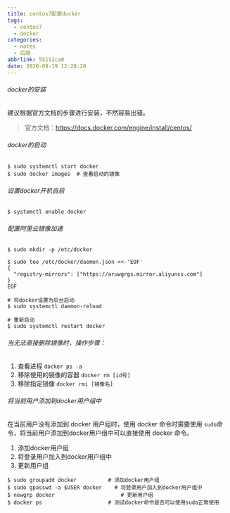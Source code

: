 ```yaml
---
title: centos7配置docker
tags: 
  - centos7
  - docker
categories: 
  - notes
  - 后端
abbrlink: 55112ca0
date: 2020-08-19 12:28:28
---
```



###### docker的安装

建议根据官方文档的步骤进行安装，不然容易出错。

> 官方文档：https://docs.docker.com/engine/install/centos/

<!--more-->


###### docker的启动

```shell
$ sudo systemctl start docker
$ sudo docker images  # 查看启动的镜像
```

###### 设置docker开机自启

```shell
$ systemctl enable docker  
```

###### 配置阿里云镜像加速

```shell
$ sudo mkdir -p /etc/docker

$ sudo tee /etc/docker/daemon.json <<-'EOF'
{
  "registry-mirrors": ["https://aruwgrgs.mirror.aliyuncs.com"]
}
EOF

# 将docker设置为后台启动
$ sudo systemctl daemon-reload

# 重新启动
$ sudo systemctl restart docker
```

###### 当无法直接删除镜像时，操作步骤：

1.  查看进程 `docker ps -a` 	
2. 移除使用的镜像的容器 `docker rm [id号]  `
3. 移除指定镜像 `docker rmi [镜像名]`

###### 将当前用户添加到docker用户组中

在当前用户没有添加到 docker 用户组时，使用 docker 命令时需要使用 `sudo`命令，将当前用户添加到docker用户组中可以直接使用 docker 命令。

1. 添加docker用户组
2. 将登录用户加入到docker用户组中
3. 更新用户组

```shell
$ sudo groupadd docker     		# 添加docker用户组
$ sudo gpasswd -a $USER docker    # 将登录用户加入到docker用户组中
$ newgrp docker     				# 更新用户组
$ docker ps    					# 测试docker命令是否可以使用sudo正常使用
```

###### 